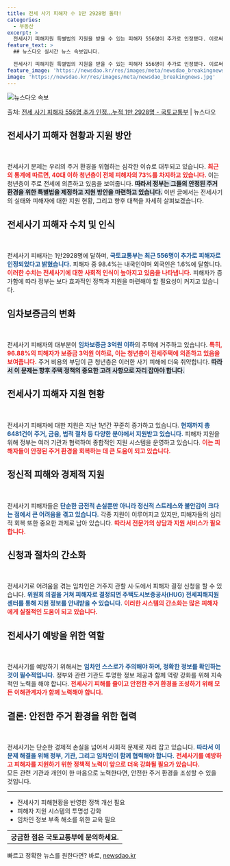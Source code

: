 ```yaml
---
title: 전세 사기 피해자 수 1만 2928명 돌파!
categories:
  - 부동산
excerpt: >
  전세사기 피해지원 특별법의 지원을 받을 수 있는 피해자 556명이 추가로 인정됐다. 이로써 지난해 6월 이후…
feature_text: >
  ## 뉴스다오 실시간 뉴스 속보입니다.

  전세사기 피해지원 특별법의 지원을 받을 수 있는 피해자 556명이 추가로 인정됐다. 이로써 지난해 6월 이후…
feature_image: 'https://newsdao.kr/res/images/meta/newsdao_breakingnews.jpg'
image: 'https://newsdao.kr/res/images/meta/newsdao_breakingnews.jpg'
---
```


![뉴스다오 속보](https://newsdao.kr/res/images/meta/newsdao_breakingnews.jpg)

<p>출처: <a href="https://newsdao.kr/3205" rel="dofollow">전세 사기 피해자 556명 추가 인정…누적 1만 2928명 - 국토교통부</a> | 뉴스다오</p>

<h2 data-ke-size="size26">전세사기 피해자 현황과 지원 방안</h2>

<p data-ke-size="size16">&nbsp;</p>

전세사기 문제는 우리의 주거 환경을 위협하는 심각한 이슈로 대두되고 있습니다. <b><span style="color: #ee2323;">최근의 통계에 따르면, 40대 이하 청년층이 전체 피해자의 73%를 차지하고 있습니다.</span></b> 이는 청년층이 주로 전세에 의존하고 있음을 보여줍니다. <b><span style="background-color: #21538527;">따라서 정부는 그들의 안정된 주거 환경을 위한 특별법을 제정하고 지원 방안을 마련하고 있습니다.</span></b> 이번 글에서는 전세사기의 실태와 피해자에 대한 지원 현황, 그리고 향후 대책을 자세히 살펴보겠습니다.

<h2 data-ke-size="size26">전세사기 피해자 수치 및 인식</h2>

<p data-ke-size="size16">&nbsp;</p>

전세사기 피해자는 1만2928명에 달하며, <b><span style="color: #1a5490;">국토교통부는 최근 556명이 추가로 피해자로 인정되었다고 밝혔습니다.</span></b> 피해자 중 98.4%는 내국인이며 외국인은 1.6%에 달합니다. <b><span style="color: #ee2323;">이러한 수치는 전세사기에 대한 사회적 인식이 높아지고 있음을 나타냅니다.</span></b> 피해자가 증가함에 따라 정부는 보다 효과적인 정책과 지원을 마련해야 할 필요성이 커지고 있습니다.

<h2 data-ke-size="size26">임차보증금의 변화</h2>

<p data-ke-size="size16">&nbsp;</p>

전세사기 피해자의 대부분이 <b><span style="color: #1a5490;">임차보증금 3억원 이하</span></b>의 주택에 거주하고 있습니다. <b><span style="color: #ee2323;">특히, 96.88%의 피해자가 보증금 3억원 이하로, 이는 청년층이 전세주택에 의존하고 있음을 보여줍니다.</span></b> 주거 비용의 부담이 큰 청년층은 이러한 사기 피해에 더욱 취약합니다. <b><span style="background-color: #21538527;">따라서 이 문제는 향후 주택 정책의 중요한 고려 사항으로 자리 잡아야 합니다.</span></b>

<h2 data-ke-size="size26">전세사기 피해자 지원 현황</h2>

<p data-ke-size="size16">&nbsp;</p>

전세사기 피해자에 대한 지원은 지난 1년간 꾸준히 증가하고 있습니다. <b><span style="color: #1a5490;">현재까지 총 6481건이 주거, 금융, 법적 절차 등 다양한 분야에서 지원받고 있습니다.</span></b> 피해자 지원을 위해 정부는 여러 기관과 협력하여 종합적인 지원 시스템을 운영하고 있습니다. <b><span style="color: #ee2323;">이는 피해자들이 안정된 주거 환경을 회복하는 데 큰 도움이 되고 있습니다.</span></b>

<h2 data-ke-size="size26">정신적 피해와 경제적 지원</h2>

<p data-ke-size="size16">&nbsp;</p>

전세사기 피해자들은 <b><span style="color: #1a5490;">단순한 금전적 손실뿐만 아니라 정신적 스트레스와 불안감이 크다는 점에서 큰 어려움을 겪고 있습니다.</span></b> 각종 지원이 이루어지고 있지만, 피해자들의 심리적 회복 또한 중요한 과제로 남아 있습니다. <b><span style="color: #ee2323;">따라서 전문가의 상담과 지원 서비스가 필요합니다.</span></b>

<h2 data-ke-size="size26">신청과 절차의 간소화</h2>

<p data-ke-size="size16">&nbsp;</p>

전세사기로 어려움을 겪는 임차인은 거주지 관할 시·도에서 피해자 결정 신청을 할 수 있습니다. <b><span style="color: #1a5490;">위원회 의결을 거쳐 피해자로 결정되면 주택도시보증공사(HUG) 전세피해지원센터를 통해 지원 정보를 안내받을 수 있습니다.</span></b> <b><span style="color: #ee2323;">이러한 시스템의 간소화는 많은 피해자에게 실질적인 도움이 되고 있습니다.</span></b>

<h2 data-ke-size="size26">전세사기 예방을 위한 역할</h2>

<p data-ke-size="size16">&nbsp;</p>

전세사기를 예방하기 위해서는 <b><span style="color: #1a5490;">임차인 스스로가 주의해야 하며, 정확한 정보를 확인하는 것이 필수적입니다.</span></b> 정부와 관련 기관도 투명한 정보 제공과 함께 역량 강화를 위해 지속적인 노력을 해야 합니다. <b><span style="color: #ee2323;">전세사기 피해를 줄이고 안전한 주거 환경을 조성하기 위해 모든 이해관계자가 함께 노력해야 합니다.</span></b>

<h2 data-ke-size="size26">결론: 안전한 주거 환경을 위한 협력</h2>

<p data-ke-size="size16">&nbsp;</p>

전세사기는 단순한 경제적 손실을 넘어서 사회적 문제로 자리 잡고 있습니다. <b><span style="color: #1a5490;">따라서 이 문제 해결을 위해 정부, 기관, 그리고 임차인이 함께 협력해야 합니다.</span></b> <b><span style="color: #ee2323;">전세사기를 예방하고 피해자를 지원하기 위한 정책적 노력이 앞으로 더욱 강화될 필요가 있습니다.</span></b><br> 모든 관련 기관과 개인이 한 마음으로 노력한다면, 안전한 주거 환경을 조성할 수 있을 것입니다. 

<p data-ke-size="size16"></p>

<hr>
<ul>
<li>전세사기 피해현황을 반영한 정책 개선 필요</li>
<li>피해자 지원 시스템의 투명성 강화</li>
<li>임차인 정보 부족 해소를 위한 교육 필요</li>
</ul>

<p data-ke-size="size16"></p>

<table>
<tr>
<td style="text-align: center; height: 17px;"><b>궁금한 점은 국토교통부에 문의하세요.</b></td>
</tr>
</table> 

빠르고 정확한 뉴스를 원한다면? 바로, <a href="https://newsdao.kr" rel="dofollow">newsdao.kr</a>


